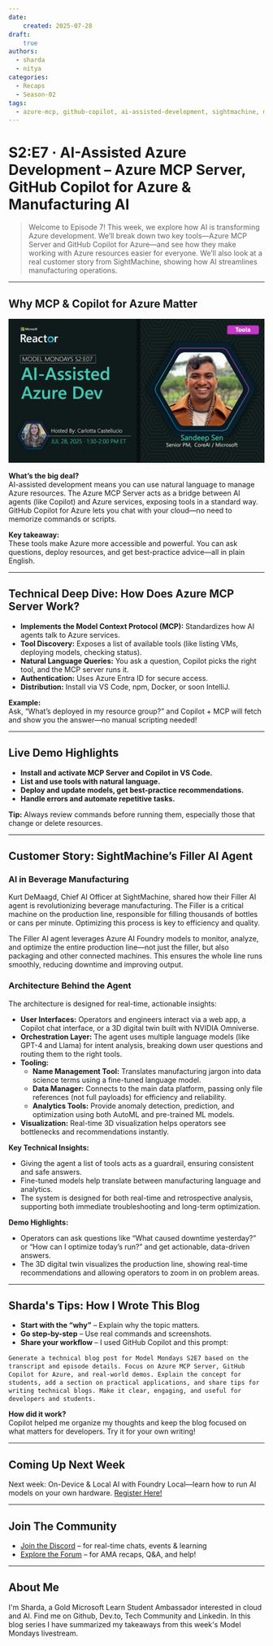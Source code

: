 ```yaml
---
date:
    created: 2025-07-28
draft:
    true
authors:
  - sharda
  - nitya
categories:
  - Recaps
  - Season-02
tags:
  - azure-mcp, github-copilot, ai-assisted-development, sightmachine, manufacturing-ai, techcommunity, model-mondays
---
```


# S2:E7 · AI-Assisted Azure Development – Azure MCP Server, GitHub Copilot for Azure & Manufacturing AI

> Welcome to Episode 7! This week, we explore how AI is transforming Azure development. We’ll break down two key tools—Azure MCP Server and GitHub Copilot for Azure—and see how they make working with Azure resources easier for everyone. We’ll also look at a real customer story from SightMachine, showing how AI streamlines manufacturing operations.

---

## Why MCP & Copilot for Azure Matter

![Banner](../../season-02/img/S2-E7.png)

**What’s the big deal?**  
AI-assisted development means you can use natural language to manage Azure resources. The Azure MCP Server acts as a bridge between AI agents (like Copilot) and Azure services, exposing tools in a standard way. GitHub Copilot for Azure lets you chat with your cloud—no need to memorize commands or scripts.

**Key takeaway:**  
These tools make Azure more accessible and powerful. You can ask questions, deploy resources, and get best-practice advice—all in plain English.

---

## Technical Deep Dive: How Does Azure MCP Server Work?

- **Implements the Model Context Protocol (MCP):** Standardizes how AI agents talk to Azure services.
- **Tool Discovery:** Exposes a list of available tools (like listing VMs, deploying models, checking status).
- **Natural Language Queries:** You ask a question, Copilot picks the right tool, and the MCP server runs it.
- **Authentication:** Uses Azure Entra ID for secure access.
- **Distribution:** Install via VS Code, npm, Docker, or soon IntelliJ.

**Example:**  
Ask, “What’s deployed in my resource group?” and Copilot + MCP will fetch and show you the answer—no manual scripting needed!

---

## Live Demo Highlights

- **Install and activate MCP Server and Copilot in VS Code.**
- **List and use tools with natural language.**
- **Deploy and update models, get best-practice recommendations.**
- **Handle errors and automate repetitive tasks.**

**Tip:** Always review commands before running them, especially those that change or delete resources.

---

## Customer Story: SightMachine’s Filler AI Agent

### AI in Beverage Manufacturing

Kurt DeMaagd, Chief AI Officer at SightMachine, shared how their Filler AI agent is revolutionizing beverage manufacturing. The Filler is a critical machine on the production line, responsible for filling thousands of bottles or cans per minute. Optimizing this process is key to efficiency and quality.

The Filler AI agent leverages Azure AI Foundry models to monitor, analyze, and optimize the entire production line—not just the filler, but also packaging and other connected machines. This ensures the whole line runs smoothly, reducing downtime and improving output.

### Architecture Behind the Agent

The architecture is designed for real-time, actionable insights:

- **User Interfaces:** Operators and engineers interact via a web app, a Copilot chat interface, or a 3D digital twin built with NVIDIA Omniverse.
- **Orchestration Layer:** The agent uses multiple language models (like GPT-4 and Llama) for intent analysis, breaking down user questions and routing them to the right tools.
- **Tooling:**  
  - **Name Management Tool:** Translates manufacturing jargon into data science terms using a fine-tuned language model.
  - **Data Manager:** Connects to the main data platform, passing only file references (not full payloads) for efficiency and reliability.
  - **Analytics Tools:** Provide anomaly detection, prediction, and optimization using both AutoML and pre-trained ML models.
- **Visualization:** Real-time 3D visualization helps operators see bottlenecks and recommendations instantly.

**Key Technical Insights:**
- Giving the agent a list of tools acts as a guardrail, ensuring consistent and safe answers.
- Fine-tuned models help translate between manufacturing language and analytics.
- The system is designed for both real-time and retrospective analysis, supporting both immediate troubleshooting and long-term optimization.

**Demo Highlights:**
- Operators can ask questions like “What caused downtime yesterday?” or “How can I optimize today’s run?” and get actionable, data-driven answers.
- The 3D digital twin visualizes the production line, showing real-time recommendations and allowing operators to zoom in on problem areas.

---

## Sharda's Tips: How I Wrote This Blog

- **Start with the “why”** – Explain why the topic matters.
- **Go step-by-step** – Use real commands and screenshots.
- **Share your workflow** – I used GitHub Copilot and this prompt:

```
Generate a technical blog post for Model Mondays S2E7 based on the transcript and episode details. Focus on Azure MCP Server, GitHub Copilot for Azure, and real-world demos. Explain the concept for students, add a section on practical applications, and share tips for writing technical blogs. Make it clear, engaging, and useful for developers and students.
```

**How did it work?**  
Copilot helped me organize my thoughts and keep the blog focused on what matters for developers. Try it for your own writing!

---

## Coming Up Next Week

Next week: On-Device & Local AI with Foundry Local—learn how to run AI models on your own hardware. [Register Here!](https://aka.ms/model-mondays/rsvp)

---

## Join The Community

- [Join the Discord](https://discord.com/invite/QR3kaErCRx?wt.mc_id=studentamb_263805) – for real-time chats, events & learning
- [Explore the Forum](https://aka.ms/model-mondays/forum) – for AMA recaps, Q&A, and help!

---

## About Me

I'm Sharda, a Gold Microsoft Learn Student Ambassador interested in cloud and AI. Find me on Github, Dev.to, Tech Community and Linkedin. In this blog series I have summarized my takeaways from this week's Model Mondays livestream.
